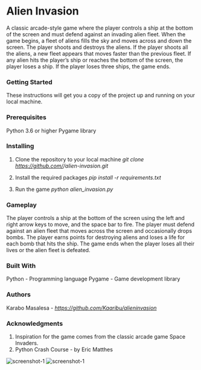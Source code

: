 # Alien Invasion

A classic arcade-style game where the player controls a ship at the bottom of the screen and must defend against an invading alien fleet. When the game begins, a fleet of aliens fills the sky and moves across and down the screen. The player shoots and destroys the aliens. If the player shoots all the aliens, a new fleet appears that moves faster than the previous fleet. If any alien hits the player’s ship or reaches the bottom of the screen, the player loses a ship. If the player loses three ships, the game ends.

### Getting Started

These instructions will get you a copy of the project up and running on your local machine.

### Prerequisites
Python 3.6 or higher
Pygame library

### Installing
1. Clone the repository to your local machine
*git clone https://github.com/<username>/alien-invasion.git*

2. Install the required packages
*pip install -r requirements.txt*

3. Run the game
*python alien_invasion.py*

### Gameplay

The player controls a ship at the bottom of the screen using the left and right arrow keys to move, and the space bar to fire.
The player must defend against an alien fleet that moves across the screen and occasionally drops bombs.
The player earns points for destroying aliens and loses a life for each bomb that hits the ship.
The game ends when the player loses all their lives or the alien fleet is defeated.

### Built With

Python - Programming language
Pygame - Game development library

### Authors

Karabo Masalesa - *https://github.com/Kaaribu/alieninvasion*

### Acknowledgments

1. Inspiration for the game comes from the classic arcade game Space Invaders.
2. Python Crash Course - by Eric Matthes

![screenshot-1](https://github.com/Kaaribu/alieninvasion/screenshots/ss1.jpg)
![screenshot-1](https://github.com/Kaaribu/alieninvasion/screenshots/ss2.jpg)



